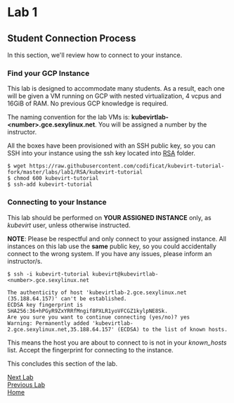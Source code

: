 # Lab 1

## Student Connection Process

In this section, we'll review how to connect to your instance.

### Find your GCP Instance

This lab is designed to accommodate many students. As a result, each one will be given a VM running on GCP with nested virtualization, 4 vcpus and 16GiB of RAM. No previous GCP knowledge is required.

The naming convention for the lab VMs is: **kubevirtlab-\<number\>.gce.sexylinux.net**. You will be assigned a number by the instructor.

All the boxes have been provisioned with an SSH public key, so you can SSH into your instance using the ssh key located into [RSA](./RSA) folder.

```console
$ wget https://raw.githubusercontent.com/codificat/kubevirt-tutorial-fork/master/labs/lab1/RSA/kubevirt-tutorial
$ chmod 600 kubevirt-tutorial
$ ssh-add kubevirt-tutorial
```

### Connecting to your Instance

This lab should be performed on **YOUR ASSIGNED INSTANCE** only, as *kubevirt* user, unless otherwise instructed.

**NOTE**: Please be respectful and only connect to your assigned instance. All instances on this lab use the **same** public key, so you could accidentally connect to the wrong system. If you have any issues, please inform an instructor/s.

```console
$ ssh -i kubevirt-tutorial kubevirt@kubevirtlab-<number>.gce.sexylinux.net

The authenticity of host 'kubevirtlab-2.gce.sexylinux.net (35.188.64.157)' can't be established.
ECDSA key fingerprint is SHA256:36+hPGyR9ZxYRRfMngif8PXLR1yoVFCGZ1kylpNE8Sk.
Are you sure you want to continue connecting (yes/no)? yes
Warning: Permanently added 'kubevirtlab-2.gce.sexylinux.net,35.188.64.157' (ECDSA) to the list of known hosts.
```

This means the host you are about to connect to is not in your *known_hosts* list. Accept the fingerprint for connecting to the instance.

This concludes this section of the lab.

[Next Lab](../lab2/lab2.md)\
[Previous Lab](../lab0/lab0.md)\
[Home](../../README.md)
